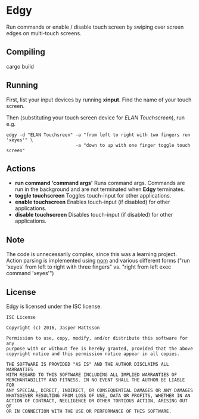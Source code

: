 Edgy
====

Run commands or enable / disable touch screen by swiping over screen edges on 
multi-touch screens.

Compiling
---------

   cargo build

Running
-------

First, list your input devices by running **xinput**. Find the name of your 
touch screen.

Then (substituting your touch screen device for *ELAN Touchscreen*), run e.g.


    edgy -d "ELAN Touchsreen" -a "from left to right with two fingers run 'xeyes'" \ 
                              -a "down to up with one finger toggle touch screen"
    
Actions
-------

  * **run command 'command args'** Runs command args. Commands are run in the 
    background and are not terminated when **Edgy** terminates.
  * **toggle touchscreen** Toggles touch-input for other applications.
  * **enable touchscreen** Enables touch-input (if disabled) for other 
    applications.
  * **disable touchscreen** Disables touch-input (if disabled) for other 
    applications.


Note
----

The code is unnecessarily complex, since this was a learning project. Action 
parsing is implemented using [nom](https://github.com/Geal/nom) and various 
different forms ("run 'xeyes' from left to right with three fingers" vs. 
"right from left exec command 'xeyes'")

License
-------
Edgy is licensed under the ISC license.

    ISC License

    Copyright (c) 2016, Jasper Mattsson

    Permission to use, copy, modify, and/or distribute this software for any
    purpose with or without fee is hereby granted, provided that the above 
    copyright notice and this permission notice appear in all copies.

    THE SOFTWARE IS PROVIDED "AS IS" AND THE AUTHOR DISCLAIMS ALL WARRANTIES
    WITH REGARD TO THIS SOFTWARE INCLUDING ALL IMPLIED WARRANTIES OF 
    MERCHANTABILITY AND FITNESS. IN NO EVENT SHALL THE AUTHOR BE LIABLE FOR 
    ANY SPECIAL, DIRECT, INDIRECT, OR CONSEQUENTIAL DAMAGES OR ANY DAMAGES
    WHATSOEVER RESULTING FROM LOSS OF USE, DATA OR PROFITS, WHETHER IN AN 
    ACTION OF CONTRACT, NEGLIGENCE OR OTHER TORTIOUS ACTION, ARISING OUT OF 
    OR IN CONNECTION WITH THE USE OR PERFORMANCE OF THIS SOFTWARE.
